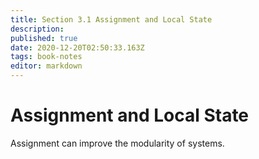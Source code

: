 ```yaml
---
title: Section 3.1 Assignment and Local State
description: 
published: true
date: 2020-12-20T02:50:33.163Z
tags: book-notes
editor: markdown
---
```


# Assignment and Local State


Assignment can improve the modularity of systems. 